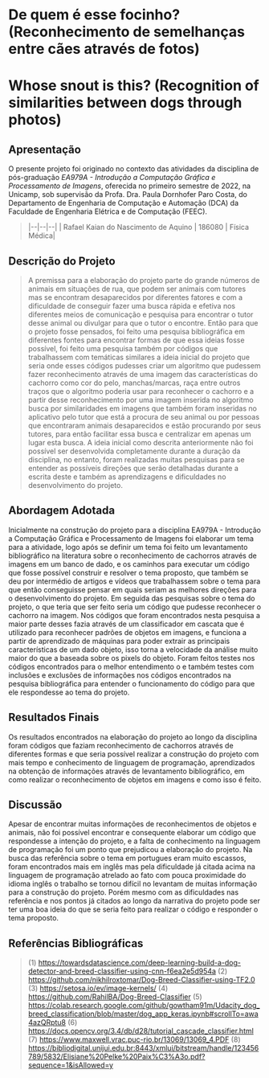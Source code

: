 #  De quem é esse focinho? (Reconhecimento de semelhanças entre cães através de fotos)

#  Whose snout is this? (Recognition of similarities between dogs through photos)
 
## Apresentação
 
O presente projeto foi originado no contexto das atividades da disciplina de pós-graduação *EA979A - Introdução a Computação Gráfica e Processamento de Imagens*,
oferecida no primeiro semestre de 2022, na Unicamp, sob supervisão da Profa. Dra. Paula Dornhofer Paro Costa, do Departamento de Engenharia de Computação e Automação (DCA) da Faculdade de Engenharia Elétrica e de Computação (FEEC).
 
> |--|--|--|
> | Rafael Kaian do Nascimento de Aquino | 186080  | Física Médica|
 
 
## Descrição do Projeto
> A premissa para a elaboração do projeto parte do grande números de animais em situações de rua, que podem ser animais com tutores mas se encontram desaparecidos por diferentes fatores e com a dificuldade de conseguir fazer uma busca rápida e efetiva nos diferentes meios de comunicação e pesquisa para encontrar o tutor desse animal ou divulgar para que o tutor o encontre. Então para que o projeto fosse pensados, foi feito uma pesquisa bibliográfica em diferentes fontes para encontrar formas de que essa ideias fosse possível, foi feito uma pesquisa também por códigos que trabalhassem com temáticas similares a ideia inicial do projeto que seria onde esses códigos pudesses criar um algoritmo que pudessem fazer reconhecimento através de uma imagem das características do cachorro como cor do pelo, manchas/marcas, raça entre outros traços que o algoritmo poderia usar para reconhecer o cachorro e a partir desse reconhecimento por uma imagem inserida no algoritmo busca por similaridades em imagens que também foram inseridas no aplicativo pelo tutor que está a procura de seu animal ou por pessoas que encontraram animais desaparecidos e estão procurando por seus tutores, para então facilitar essa busca e centralizar em apenas um lugar esta busca. A ideia inicial como descrita anteriormente não foi possível ser desenvolvida completamente durante a duração da disciplina, no entanto, foram realizadas muitas pesquisas para se entender as possíveis direções que serão detalhadas durante a escrita deste e também as aprendizagens e dificuldades no desenvolvimento do projeto.

## Abordagem Adotada
Inicialmente na construção do projeto para a disciplina EA979A - Introdução a Computação Gráfica e Processamento de Imagens foi elaborar um tema para a atividade, logo após se definir um tema foi feito um levantamento bibliográfico na literatura sobre o reconhecimento de cachorros através de imagens em um banco de dado, e os caminhos para executar um código que fosse possível construir e resolver o tema proposto, que também se deu por intermédio de artigos e vídeos que trabalhassem sobre o tema para que então conseguisse pensar em quais seriam as melhores direções para o desenvolvimento do projeto. 
Em seguida das pesquisas sobre o tema do projeto, o que teria que ser feito seria um código que pudesse reconhecer o cachorro na imagem. Nos códigos que foram encontrados nesta pesquisa a maior parte desses fazia através de um classificador em cascata que é utilizado para reconhecer padrões de objetos em imagens, e funciona a partir de aprendizado de máquinas para poder extrair as principais características de um dado objeto, isso torna a velocidade da análise muito maior do que a baseada sobre os pixels do objeto. 
Foram feitos testes nos códigos encontrados para o  melhor entendimento o e também testes com inclusões e exclusões de informações nos códigos encontrados na pesquisa bibliográfica para entender o funcionamento do código para que ele respondesse ao tema do projeto.
 
## Resultados Finais

Os resultados encontrados na elaboração do projeto ao longo da disciplina foram códigos que faziam reconhecimento de cachorros através de diferentes formas e que seria possível realizar a construção do projeto com mais tempo e conhecimento de linguagem de programação, aprendizados na obtenção de informações através de levantamento bibliográfico, em como realizar o reconhecimento de objetos em imagens e como isso é feito.

 
## Discussão

Apesar de encontrar muitas informações de reconhecimentos de objetos e animais, não foi possível encontrar e consequente elaborar um código que respondesse a intenção do projeto, e a falta de conhecimento na linguagem de programação foi um ponto que prejudicou a elaboração do projeto.
Na busca das referência sobre o tema em portugues eram muito escassos, foram encontrados mais em inglês mas pela dificuldade já citada acima na linguagem de programação atrelado ao fato com pouca proximidade do idioma inglês o trabalho se tornou  difícil no levantam de  muitas informação para a construção do projeto. 
Porém mesmo com as dificuldades nas referência e nos pontos já citados ao longo da narrativa do projeto pode ser ter uma boa ideia do que se seria feito para realizar o código e responder o tema proposto.


 
## Referências Bibliográficas

> (1) https://towardsdatascience.com/deep-learning-build-a-dog-detector-and-breed-classifier-using-cnn-f6ea2e5d954a
> (2) https://github.com/nikhilroxtomar/Dog-Breed-Classifier-using-TF2.0
> (3) https://setosa.io/ev/image-kernels/
> (4) https://github.com/RahilBA/Dog-Breed-Classifier
> (5) https://colab.research.google.com/github/gowtham91m/Udacity_dog_breed_classification/blob/master/dog_app_keras.ipynb#scrollTo=awa4azQRptu8
> (6) https://docs.opencv.org/3.4/db/d28/tutorial_cascade_classifier.html
> (7) https://www.maxwell.vrac.puc-rio.br/13069/13069_4.PDF
> (8) https://bibliodigital.unijui.edu.br:8443/xmlui/bitstream/handle/123456789/5832/Elisiane%20Pelke%20Paix%C3%A3o.pdf?sequence=1&isAllowed=y




